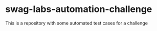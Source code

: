 # swag-labs-automation-challenge
This is a repository with some automated test cases for a challenge
